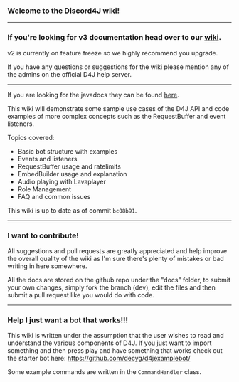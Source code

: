 ### Welcome to the Discord4J wiki!

---

### If you're looking for v3 documentation head over to our [wiki](https://github.com/Discord4J/Discord4J/wiki).
v2 is currently on feature freeze so we highly recommend you upgrade.

If you have any questions or suggestions for the wiki please mention any of the admins on the official D4J help server.

---

If you are looking for the javadocs they can be found [here](https://jitpack.io/com/github/austinv11/Discord4J/2.9.3/javadoc/).

This wiki will demonstrate some sample use cases of the D4J API and code examples of more complex concepts such as the RequestBuffer and event listeners.

Topics covered:
- Basic bot structure with examples
- Events and listeners
- RequestBuffer usage and ratelimits
- EmbedBuilder usage and explanation
- Audio playing with Lavaplayer
- Role Management
- FAQ and common issues

This wiki is up to date as of commit `bc08b91`.

---

### I want to contribute!

All suggestions and pull requests are greatly appreciated and help improve the overall quality of the wiki as I'm sure there's plenty of mistakes or bad writing in here somewhere.

All the docs are stored on the github repo under the "docs" folder, to submit your own changes, simply fork the branch (dev), edit the files and then submit a pull request like you would do with code.


---

### Help I just want a bot that works!!!

This wiki is written under the assumption that the user wishes to read and understand the various components of D4J. If you just want to import something and then press play and have something that works check out the starter bot here: https://github.com/decyg/d4jexamplebot/

Some example commands are written in the `CommandHandler` class.
